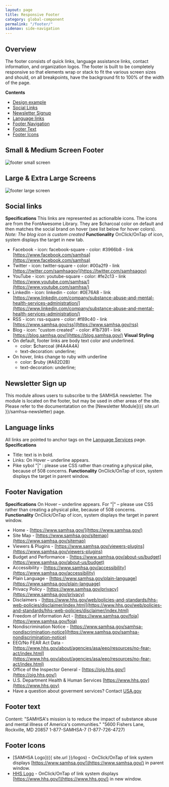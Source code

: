 ```yaml
---
layout: page
title: Responsive Footer
category: global-component
permalink: "/footer/"
sidenav: side-navigation
---
```


## Overview
The footer consists of quick links, language assistance links, contact information, and organization logos. The footer is built to be completely responsive so that elements wrap or stack to fit the various screen sizes and should, on all breakpoints, have the background fit to 100% of the width of the page.

**Contents**
- [Design example](#design)
- [Social Links](#social)
- [Newsletter Signup](#newsletter)
- [Language links](#language)
- [Footer Navigation](#nav)
- [Footer Text](#text)
- [Footer Icons](#icons)

<a name="design"></a>
## Small & Medium Screen Footer
![footer small screen](../assets/img/footer/sm-footer.png)


## Large & Extra Large Screens
![footer large screen](../assets/img/footer/lg-footer.png)

<a name="social"></a>
## Social links
**Specifications**
This links are represented as actionalble icons. The icons are from the FontAwesome Library. They are $charcoal color on default and then matches the social brand on hover (see list below for hover colors). _Note: The blog icon is custom created_
**Functionality** OnClick/OnTap of icon, system displays the target in new tab.
- Facebook - icon: facebook-square - color: #3966b8 - link [https://www.facebook.com/samhsa](https://www.facebook.com/samhsa)
- Twitter - icon: twitter-square - color: #00a2f9 - link [https://twitter.com/samhsagov](https://twitter.com/samhsagov)
- YouTube - icon: youtube-square - color: #fe2c13 - link [https://www.youtube.com/samhsa/](https://www.youtube.com/samhsa/)
- LinkedIn -  icon: linkedin - color: #0E76A8 - link [https://www.linkedin.com/company/substance-abuse-and-mental-health-services-administration/](https://www.linkedin.com/company/substance-abuse-and-mental-health-services-administration/)
- RSS - icon: rss-square - color: #f89c40 - link [https://www.samhsa.gov/rss](https://www.samhsa.gov/rss)
- Blog - icon: "custom created" - color: #1b7391 - link [https://blog.samhsa.gov/](https://blog.samhsa.gov/)
**Visual Styling**
- On default, footer links are body text color and underlined.
  - color: $charcoal (#4A4A4A)
  - text-decoration: underline;
- On hover, links change to ruby with underline
  - color: $ruby (#A82D2B)
  - text-decoration: underline;

<a name="newsletter"></a>
## Newsletter Sign up
This module allows users to subscribe to the SAMHSA newsletter. The module is located on the footer, but may be used in other areas of the site. Please refer to the documentatation on the [Newsletter Module]({{ site.url }}/samhsa-newsletter) page.


<a name="language"></a>
## Language links
All links are pointed to anchor tags on the [Language Services](https://www.samhsa.gov/language-assistance-services) page.
**Specifications**
- Title: text is in bold.
- Links: On Hover – underline appears.
- Pike sybol "|" : please use CSS rather than creating a physical pike, because of 508 concerns.
**Functionality** OnClick/OnTap of icon, system displays the target in parent window.

<a name="nav"></a>
## Footer Navigation
**Specifications**
On Hover – underline appears.
For "|" – please use CSS rather than creating a physical pike, because of 508 concerns.
**Functionality** OnClick/OnTap of icon, system displays the target in parent window.

- Home - [https://www.samhsa.gov/](https://www.samhsa.gov/)
- Site Map - [https://www.samhsa.gov/sitemap](https://www.samhsa.gov/sitemap)
- Viewers & Plugins - [https://www.samhsa.gov/viewers-plugins](https://www.samhsa.gov/viewers-plugins)
- Budget and Performance - [https://www.samhsa.gov/about-us/budget](https://www.samhsa.gov/about-us/budget)
- Accessibility - [https://www.samhsa.gov/accessibility](https://www.samhsa.gov/accessibility)
- Plain Language - [https://www.samhsa.gov/plain-language](https://www.samhsa.gov/plain-language)
- Privacy Policy - [https://www.samhsa.gov/privacy](https://www.samhsa.gov/privacy)
- Disclaimers - [https://www.hhs.gov/web/policies-and-standards/hhs-web-policies/disclaimer/index.html](https://www.hhs.gov/web/policies-and-standards/hhs-web-policies/disclaimer/index.html)
- Freedom of Information Act - [https://www.samhsa.gov/foia](https://www.samhsa.gov/foia)
- Nondiscrimination Notice - [https://www.samhsa.gov/samhsa-nondiscrimination-notice](https://www.samhsa.gov/samhsa-nondiscrimination-notice)
- EEO/No FEAR Act Data - [https://www.hhs.gov/about/agencies/asa/eeo/resources/no-fear-act/index.html](https://www.hhs.gov/about/agencies/asa/eeo/resources/no-fear-act/index.html)
- Office of the Inspector General - [https://oig.hhs.gov/](https://oig.hhs.gov/)
- U.S. Department Health & Human Services [https://www.hhs.gov](https://www.hhs.gov)
- Have a question about goverment services? Contact [USA.gov](https://www.usa.gov)

<a name="text"></a>
## Footer text
Content:
  "SAMHSA's mission is to reduce the impact of substance abuse and mental illness of America's communities."
  "5600 Fishers Lane, Rockville, MD 20857
  1-877-SAMHSA-7 (1-877-726-4727)

<a name="icons"></a>
## Footer Icons
- [SAMHSA Logo]({{ site.url }}/logos) - OnClick/OnTap of link system displays [https://www.samhsa.gov/](https://www.samhsa.gov/) in parent window.
- [HHS Logo](https://www.hhs.gov/web/policies-and-standards/web-policies/logo-seal-and-symbol-policies/index.html) - OnClick/OnTap of link system displays [https://www.hhs.gov/](https://www.hhs.gov/) in new window.
